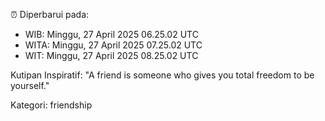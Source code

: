 ⏰ Diperbarui pada:
- WIB: Minggu, 27 April 2025 06.25.02 UTC
- WITA: Minggu, 27 April 2025 07.25.02 UTC
- WIT: Minggu, 27 April 2025 08.25.02 UTC

Kutipan Inspiratif:
"A friend is someone who gives you total freedom to be yourself."


Kategori: friendship


